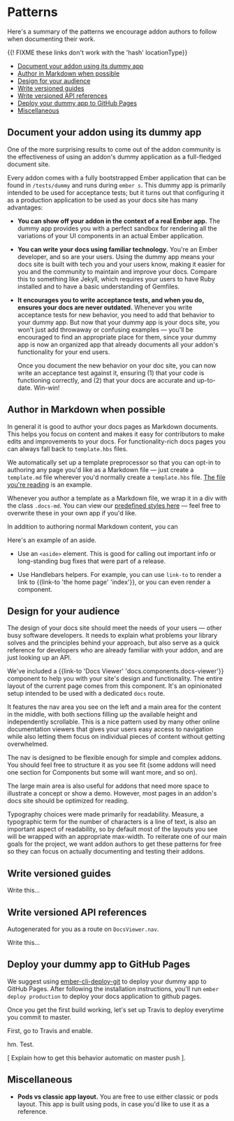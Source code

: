 # Patterns

Here's a summary of the patterns we encourage addon authors to follow when documenting their work.

{{! FIXME these links don't work  with the 'hash' locationType}}
- [Document your addon using its dummy app](#document-your-addon-using-its-dummy-app)
- [Author in Markdown when possible](#author-in-markdown-when-possible)
- [Design for your audience](#design-for-your-audience)
- [Write versioned guides](#write-versioned-guides)
- [Write versioned API references](#write-versioned-api-references)
- [Deploy your dummy app to GitHub Pages](#deploy-your-dummy-app-to-github-pages)
- [Miscellaneous](#miscellaneous)

## Document your addon using its dummy app

One of the more surprising results to come out of the addon community is the effectiveness of using an addon's dummy application as a full-fledged document site.

Every addon comes with a fully bootstrapped Ember application that can be found in `/tests/dummy` and runs during `ember s`. This dummy app is primarily intended to be used for acceptance tests; but it turns out that configuring it as a production application to be used as your docs site has many advantages:

- **You can show off your addon in the context of a real Ember app.** The dummy app provides you with a perfect sandbox for rendering all the variations of your UI components in an actual Ember application.

- **You can write your docs using familiar technology.** You're an Ember developer, and so are your users. Using the dummy app means your docs site is built with tech you and your users know, making it easier for you and the community to maintain and improve your docs. Compare this to something like Jekyll, which requires your users to have Ruby installed and to have a basic understanding of Gemfiles.

- **It encourages you to write acceptance tests, and when you do, ensures your docs are never outdated.** Whenever you write acceptance tests for new behavior, you need to add that behavior to your dummy app. But now that your dummy app is your docs site, you won't just add throwaway or confusing examples — you'll be encouraged to find an appropriate place for them, since your dummy app is now an organized app that already documents all your addon's functionality for your end users.

  Once you document the new behavior on your doc site, you can now write an acceptance test against it, ensuring (1) that your code is functioning correctly, and (2) that your docs are accurate and up-to-date. Win-win!

## Author in Markdown when possible

In general it is good to author your docs pages as Markdown documents. This helps you focus on content and makes it easy for contributors to make edits and improvements to your docs. For functionality-rich docs pages you can always fall back to `template.hbs` files.

We automatically set up a template preprocessor so that you can opt-in to authoring any page you'd like as a Markdown file — just create a `template.md` file wherever you'd normally create a `template.hbs` file. [The file you're reading](#) is an example.

Whenever you author a template as a Markdown file, we wrap it in a div with the class `.docs-md`. You can view our [predefined styles here](#) — feel free to overwrite these in your own app if you'd like.

In addition to authoring normal Markdown content, you can

<aside>
  Here's an example of an aside.
</aside>

- Use an `<aside>` element. This is good for calling out important info or long-standing bug fixes that were part of a release.

- Use Handlebars helpers. For example, you can use `link-to` to render a link to {{link-to 'the home page' 'index'}}, or you can even render a component.

## Design for your audience

The design of your docs site should meet the needs of your users — other busy software developers. It needs to explain what problems your library solves and the principles behind your approach, but also serve as a quick reference for developers who are already familiar with your addon, and are just looking up an API.

We've included a {{link-to 'Docs Viewer' 'docs.components.docs-viewer'}}  component to help you with your site's design and functionality. The entire layout of the current page comes from this component. It's an opinionated setup intended to be used with a dedicated `docs` route.

It features the nav area you see on the left and a main area for the content in the middle, with both sections filling up the available height and independently scrollable. This is a nice pattern used by many other online documentation viewers that gives your users easy access to navigation while also letting them focus on individual pieces of content without getting overwhelmed.

The nav is designed to be flexible enough for simple and complex addons. You should feel free to structure it as you see fit (some addons will need one section for Components but some will want more, and so on).

The large main area is also useful for addons that need more space to illustrate a concept or show a demo. However, most pages in an addon's docs site should be optimized for reading.

Typography choices were made primarily for readability. Measure, a typographic term for the number of characters is a line of text, is also an important aspect of readability, so by default most of the layouts you see will be wrapped with an appropriate max-width. To reiterate one of our main goals for the project, we want addon authors to get these patterns for free so they can focus on actually documenting and testing their addons.

## Write versioned guides

Write this...

## Write versioned API references

Autogenerated for you as a route on `DocsViewer.nav`.

Write this...

## Deploy your dummy app to GitHub Pages

We suggest using [ember-cli-deploy-git](https://github.com/ef4/ember-cli-deploy-git) to deploy your dummy app to GitHub Pages. After following the installation instructions, you'll run `ember deploy production` to deploy your docs application to github pages.

Once you get the first build working, let's set up Travis to deploy everytime you commit to master.

First, go to Travis and enable.

hm. Test.

[ Explain how to get this behavior automatic on master push ].

## Miscellaneous

- **Pods vs classic app layout.** You are free to use either classic or pods layout. This app is built using pods, in case you'd like to use it as a reference.
